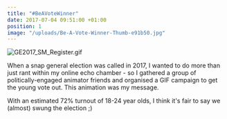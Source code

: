 ```yaml
---
title: "#BeAVoteWinner"
date: 2017-07-04 09:51:00 +01:00
position: 1
image: "/uploads/Be-A-Vote-Winner-Thumb-e91b50.jpg"
---
```


![GE2017_SM_Register.gif](/uploads/GE2017_SM_Register.gif)

When a snap general election was called in 2017, I wanted to do more than just rant within my online echo chamber - so I gathered a group of politically-engaged animator friends and organised a GIF campaign to get the young vote out. This animation was my message.

With an estimated 72% turnout of 18-24 year olds, I think it's fair to say we (almost) swung the election ;)